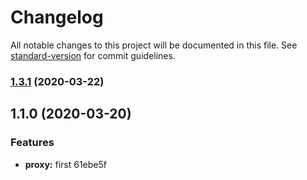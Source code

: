 # Changelog

All notable changes to this project will be documented in this file. See [standard-version](https://github.com/conventional-changelog/standard-version) for commit guidelines.

### [1.3.1](https://github.com/12Tech/proxytea/compare/v1.3.0...v1.3.1) (2020-03-22)

## 1.1.0 (2020-03-20)


### Features

* **proxy:** first 61ebe5f
